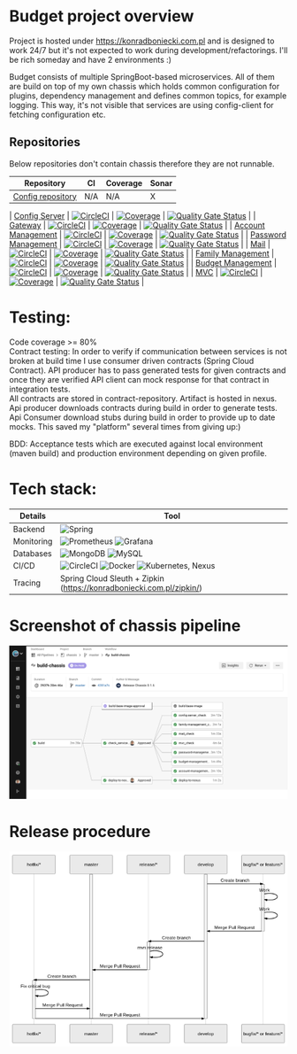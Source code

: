 # Budget project overview <br/>
Project is hosted under https://konradboniecki.com.pl and is designed to work 24/7 but it's not expected to work during development/refactorings. I'll be rich someday and have 2 environments :)

Budget consists of multiple SpringBoot-based microservices. All of them are build on top of my own chassis which holds common configuration for plugins, dependency management and defines common topics, for example logging. This way, it's not visible that services are using config-client for fetching configuration etc.

## Repositories
Below repositories don't contain chassis therefore they are not runnable.

Repository | CI | Coverage | Sonar |
---|---|---|---|
[Config repository](https://github.com/MilczekT1/config-git) | N/A | N/A | X |
|
[Config Server](https://github.com/MilczekT1/config-server) | [![CircleCI](https://circleci.com/gh/MilczekT1/mail/tree/master.svg?style=shield)](https://circleci.com/gh/MilczekT1/config-server/tree/master) | [![Coverage](https://sonarcloud.io/api/project_badges/measure?project=MilczekT1_config-server&metric=coverage)](https://sonarcloud.io/summary/new_code?id=MilczekT1_config-server) | [![Quality Gate Status](https://sonarcloud.io/api/project_badges/measure?project=MilczekT1_config-server&metric=alert_status)](https://sonarcloud.io/summary/new_code?id=MilczekT1_config-server) |
|
[Gateway](https://github.com/MilczekT1/gateway) | [![CircleCI](https://circleci.com/gh/MilczekT1/mail/tree/master.svg?style=shield)](https://circleci.com/gh/MilczekT1/gateway/tree/master) | [![Coverage](https://sonarcloud.io/api/project_badges/measure?project=MilczekT1_gateway&metric=coverage)](https://sonarcloud.io/summary/new_code?id=MilczekT1_gateway) | [![Quality Gate Status](https://sonarcloud.io/api/project_badges/measure?project=MilczekT1_gateway&metric=alert_status)](https://sonarcloud.io/summary/new_code?id=MilczekT1_gateway) |
|
[Account Management](https://github.com/MilczekT1/account-management) | [![CircleCI](https://circleci.com/gh/MilczekT1/mail/tree/master.svg?style=shield)](https://circleci.com/gh/MilczekT1/account-management/tree/master) | [![Coverage](https://sonarcloud.io/api/project_badges/measure?project=MilczekT1_account-management&metric=coverage)](https://sonarcloud.io/summary/new_code?id=MilczekT1_account-management) | [![Quality Gate Status](https://sonarcloud.io/api/project_badges/measure?project=MilczekT1_account-management&metric=alert_status)](https://sonarcloud.io/summary/new_code?id=MilczekT1_account-management) |
|
[Password Management](https://github.com/MilczekT1/password-management) | [![CircleCI](https://circleci.com/gh/MilczekT1/mail/tree/master.svg?style=shield)](https://circleci.com/gh/MilczekT1/password-management/tree/master) | [![Coverage](https://sonarcloud.io/api/project_badges/measure?project=MilczekT1_password-management&metric=coverage)](https://sonarcloud.io/summary/new_code?id=MilczekT1_password-management) | [![Quality Gate Status](https://sonarcloud.io/api/project_badges/measure?project=MilczekT1_password-management&metric=alert_status)](https://sonarcloud.io/summary/new_code?id=MilczekT1_password-management) |
|
[Mail](https://github.com/MilczekT1/mail-sender) | [![CircleCI](https://circleci.com/gh/MilczekT1/mail/tree/master.svg?style=shield)](https://circleci.com/gh/MilczekT1/mail-sender/tree/master) | [![Coverage](https://sonarcloud.io/api/project_badges/measure?project=MilczekT1_mail-sender&metric=coverage)](https://sonarcloud.io/summary/new_code?id=MilczekT1_mail-sender) | [![Quality Gate Status](https://sonarcloud.io/api/project_badges/measure?project=MilczekT1_mail-sender&metric=alert_status)](https://sonarcloud.io/summary/new_code?id=MilczekT1_mail-sender) |
|
[Family Management](https://github.com/MilczekT1/family-management) | [![CircleCI](https://circleci.com/gh/MilczekT1/mail/tree/master.svg?style=shield)](https://circleci.com/gh/MilczekT1/family-management/tree/master) | [![Coverage](https://sonarcloud.io/api/project_badges/measure?project=MilczekT1_family-management&metric=coverage)](https://sonarcloud.io/summary/new_code?id=MilczekT1_family-management) | [![Quality Gate Status](https://sonarcloud.io/api/project_badges/measure?project=MilczekT1_family-management&metric=alert_status)](https://sonarcloud.io/summary/new_code?id=MilczekT1_family-management) |
|
[Budget Management](https://github.com/MilczekT1/budget-management) | [![CircleCI](https://circleci.com/gh/MilczekT1/mail/tree/master.svg?style=shield)](https://circleci.com/gh/MilczekT1/budget-management/tree/master) | [![Coverage](https://sonarcloud.io/api/project_badges/measure?project=MilczekT1_budget-management&metric=coverage)](https://sonarcloud.io/summary/new_code?id=MilczekT1_budget-management) | [![Quality Gate Status](https://sonarcloud.io/api/project_badges/measure?project=MilczekT1_budget-management&metric=alert_status)](https://sonarcloud.io/summary/new_code?id=MilczekT1_budget-management) |
|
[MVC](https://github.com/MilczekT1/mvc) | [![CircleCI](https://circleci.com/gh/MilczekT1/mail/tree/master.svg?style=shield)](https://circleci.com/gh/MilczekT1/mvc/tree/master) | [![Coverage](https://sonarcloud.io/api/project_badges/measure?project=MilczekT1_mvc&metric=coverage)](https://sonarcloud.io/summary/new_code?id=MilczekT1_mvc) | [![Quality Gate Status](https://sonarcloud.io/api/project_badges/measure?project=MilczekT1_mvc&metric=alert_status)](https://sonarcloud.io/summary/new_code?id=MilczekT1_mvc) |

# Testing:<br/>
Code coverage >= 80% <br/>
Contract testing: In order to verify if communication between services is not broken at build time I use consumer driven contracts (Spring Cloud Contract). API producer has to pass generated tests for given contracts and once they are verified API client can mock response for that contract in integration tests. </br>All contracts are stored in contract-repository. Artifact is hosted in nexus. Api producer downloads contracts during build  in order to generate tests. Api Consumer download stubs during build in order to provide up to date mocks. This saved my "platform" several times from giving up:)

BDD: Acceptance tests which are executed against local environment (maven build) and production environment depending on given profile.

# Tech stack:<br/>
 Details | Tool |
---|---|
Backend | ![Spring](https://img.shields.io/badge/spring-%236DB33F.svg?style=for-the-badge&logo=spring&logoColor=white) |
Monitoring | ![Prometheus](https://img.shields.io/badge/Prometheus-E6522C?style=for-the-badge&logo=Prometheus&logoColor=white) ![Grafana](https://img.shields.io/badge/grafana-%23F46800.svg?style=for-the-badge&logo=grafana&logoColor=white) |
Databases | ![MongoDB](https://img.shields.io/badge/MongoDB-%234ea94b.svg?style=for-the-badge&logo=mongodb&logoColor=white) ![MySQL](https://img.shields.io/badge/mysql-%2300f.svg?style=for-the-badge&logo=mysql&logoColor=white)  |
CI/CD | ![CircleCI](https://img.shields.io/badge/circle%20ci-%23161616.svg?style=for-the-badge&logo=circleci&logoColor=white) ![Docker](https://img.shields.io/badge/docker-%230db7ed.svg?style=for-the-badge&logo=docker&logoColor=white) ![Kubernetes](https://img.shields.io/badge/kubernetes-%23326ce5.svg?style=for-the-badge&logo=kubernetes&logoColor=white), Nexus |                                  |
Tracing | Spring Cloud Sleuth + Zipkin (https://konradboniecki.com.pl/zipkin/) |

# Screenshot of chassis pipeline
![plot](./img/circleci-chassis.png)
# Release procedure
![plot](./img/release-procedure.png)

